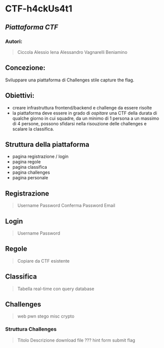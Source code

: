 # CTF-h4ckUs4t1
## _Piattaforma CTF_
### Autori:

> Ciccola Alessio
>Iena Alessandro
>Vagnarelli Beniamino

## Concezione:
Sviluppare una piattaforma di Challenges stile capture the flag.
## Obiettivi:
- creare infrastruttura frontend/backend e challenge da essere risolte
- la piattaforma deve essere in grado di _ospitare_ una CTF della durata di qualche giorno in cui squadre, da un minimo di 1 persona a un massimo di 4 persone, possono sfidarsi nella risouzione delle challenges e scalare la classifica. 


## Struttura della piattaforma
- pagina registrazione / login
- pagina regole
- pagina classifica
- pagina challenges
- pagina personale 

## Registrazione
> Username
> Password
> Conferma Password
> Email

## Login
> Username
> Password

## Regole
> Copiare da CTF esistente

## Classifica
> Tabella real-time con query database

## Challenges
> web
> pwn
> stego 
> misc
> crypto

### Struttura Challenges
> Titolo
> Descrizione
> download file
> ??? hint
> form submit flag


